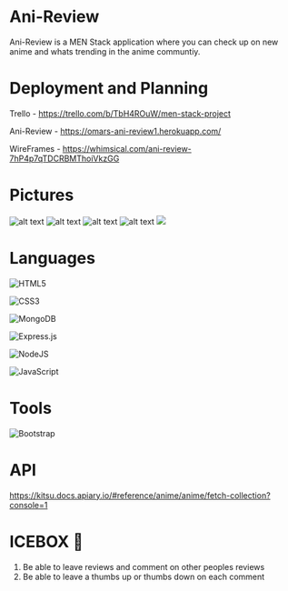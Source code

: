 # Ani-Review
Ani-Review is a MEN Stack application where you can check up on new anime and whats trending in the anime communtiy.

# Deployment and  Planning
Trello - https://trello.com/b/TbH4ROuW/men-stack-project

Ani-Review - https://omars-ani-review1.herokuapp.com/

WireFrames - https://whimsical.com/ani-review-7hP4p7qTDCRBMThoiVkzGG

# Pictures
![alt text](../Ani-Review/public/screenshots/Screen%20Shot%202022-06-30%20at%208.43.59%20PM.png)
![alt text](../Ani-Review/public/screenshots/Screen%20Shot%202022-06-30%20at%208.44.35%20PM.png)
![alt text](../Ani-Review/public/screenshots/Screen%20Shot%202022-06-30%20at%208.44.22%20PM.png)
![alt text](../Ani-Review/public/screenshots/Screen%20Shot%202022-06-30%20at%208.44.14%20PM.png)
![](../Ani-Review/public/screenshots/Screen%20Shot%202022-06-30%20at%208.44.07%20PM.png)
# Languages

![HTML5](https://img.shields.io/badge/html5-%23E34F26.svg?style=for-the-badge&logo=html5&logoColor=white)

![CSS3](https://img.shields.io/badge/css3-%231572B6.svg?style=for-the-badge&logo=css3&logoColor=white)

![MongoDB](https://img.shields.io/badge/MongoDB-%234ea94b.svg?style=for-the-badge&logo=mongodb&logoColor=white)

![Express.js](https://img.shields.io/badge/express.js-%23404d59.svg?style=for-the-badge&logo=express&logoColor=%2361DAFB)

 ![NodeJS](https://img.shields.io/badge/node.js-6DA55F?style=for-the-badge&logo=node.js&logoColor=white)

 ![JavaScript](https://img.shields.io/badge/javascript-%23323330.svg?style=for-the-badge&logo=javascript&logoColor=%23F7DF1E)

# Tools
![Bootstrap](https://img.shields.io/badge/bootstrap-%23563D7C.svg?style=for-the-badge&logo=bootstrap&logoColor=white)

# API
https://kitsu.docs.apiary.io/#reference/anime/anime/fetch-collection?console=1


# ICEBOX 🧊
1. Be able to leave reviews and comment on other peoples reviews
2. Be able to leave a thumbs up or thumbs down on each comment